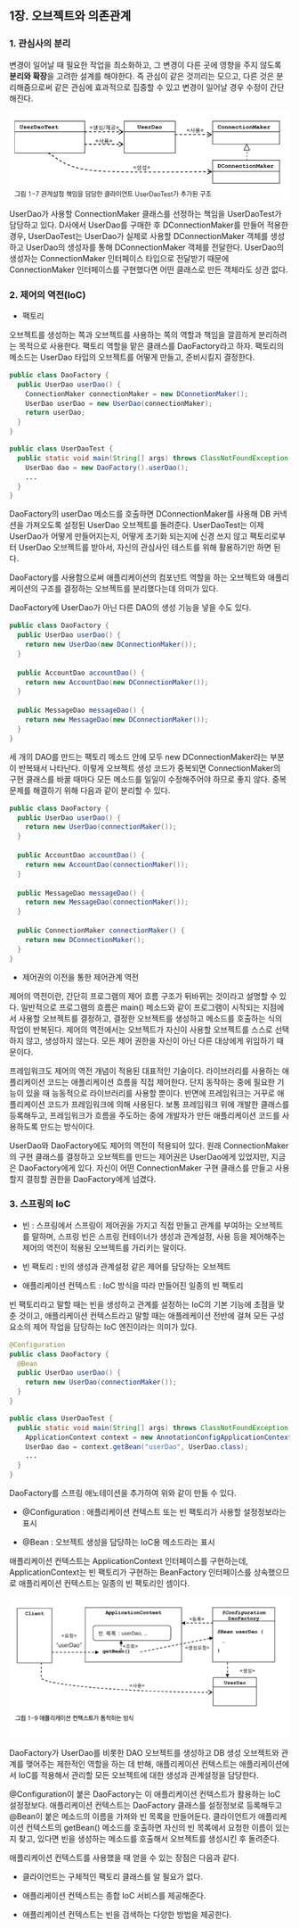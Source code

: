 ## **1장. 오브젝트와 의존관계**

### **1. 관심사의 분리**

변경이 일어날 때 필요한 작업을 최소화하고, 그 변경이 다른 곳에 영향을 주지 않도록 **분리와 확장**을 고려한 설계를 해야한다. 즉 관심이 같은 것끼리는 모으고, 다른 것은 분리해줌으로써 같은 관심에 효과적으로 집중할 수 있고 변경이 일어날 경우 수정이 간단해진다.

![img](https://github.com/dilmah0203/TIL/blob/main/Image/UserDaoTest.png)

UserDao가 사용할 ConnectionMaker 클래스를 선정하는 책임을 UserDaoTest가 담당하고 있다. D사에서 UserDao를 구매한 후 DConnectionMaker를 만들어 적용한 경우, UserDaoTest는 UserDao가 실제로 사용할 DConnectionMaker 객체를 생성하고 UserDao의 생성자를 통해 DConnectionMaker 객체를 전달한다. UserDao의 생성자는 ConnectionMaker 인터페이스 타입으로 전달받기 때문에 ConnectionMaker 인터페이스를 구현했다면 어떤 클래스로 만든 객체라도 상관 없다.


### **2. 제어의 역전(IoC)**

- 팩토리

오브젝트를 생성하는 쪽과 오브젝트를 사용하는 쪽의 역할과 책임을 깔끔하게 분리하려는 목적으로 사용한다. 팩토리 역할을 맡은 클래스를 DaoFactory라고 하자. 팩토리의 메소드는 UserDao 타입의 오브젝트를 어떻게 만들고, 준비시킬지 결정한다.

```java
public class DaoFactory {
  public UserDao userDao() {
    ConnectionMaker connectionMaker = new DConnetionMaker();
    UserDao userDao = new UserDao(connectionMaker);
    return userDao;
  }
}
```

```java
public class UserDaoTest {
  public static void main(String[] args) throws ClassNotFoundException, SQLException {
    UserDao dao = new DaoFactory().userDao();
    ...
  }
}

```

DaoFactory의 userDao 메소드를 호출하면 DConnectionMaker를 사용해 DB 커넥션을 가져오도록 설정된 UserDao 오브젝트를 돌려준다. UserDaoTest는 이제 UserDao가 어떻게 만들어지는지, 어떻게 초기화 되는지에 신경 쓰지 않고 팩토리로부터 UserDao 오브젝트를 받아서, 자신의 관심사인 테스트를 위해 활용하기만 하면 된다.

DaoFactory를 사용함으로써 애플리케이션의 컴포넌트 역할을 하는 오브젝트와 애플리케이션의 구조를 결정하는 오브젝트를 분리했다는데 의미가 있다.

DaoFactory에 UserDao가 아닌 다른 DAO의 생성 기능을 넣을 수도 있다.

```java
public class DaoFactory {
  public UserDao userDao() {
    return new UserDao(new DConnectionMaker());
  }

  public AccountDao accountDao() {
    return new AccountDao(new DConnectionMaker());
  }

  public MessageDao messageDao() {
    return new MessageDao(new DConnectionMaker());
  }
}
```

세 개의 DAO를 만드는 팩토리 메소드 안에 모두 new DConnectionMaker라는 부분이 반복돼서 나타난다. 이렇게 오브젝트 생성 코드가 중복되면 ConnectionMaker의 구현 클래스를 바꿀 때마다 모든 메소드를 일일이 수정해주어야 하므로 좋지 않다. 중복 문제를 해결하기 위해 다음과 같이 분리할 수 있다.

```java
public class DaoFactory {
  public UserDao userDao() {
    return new UserDao(connectionMaker());
  }

  public AccountDao accountDao() {
    return new AccountDao(connectionMaker());
  }

  public MessageDao messageDao() {
    return new MessageDao(connectionMaker());
  }

  public ConnectionMaker connectionMaker() {
    return new DConnectionMaker();
  }
}
```

- 제어권의 이전을 통한 제어관계 역전

제어의 역전이란, 간단히 프로그램의 제어 흐름 구조가 뒤바뀌는 것이라고 설명할 수 있다. 일반적으로 프로그램의 흐름은 main() 메소드와 같이 프로그램이 시작되는 지점에서 사용할 오브젝트를 결정하고, 결정한 오브젝트를 생성하고 메소드를 호출하는 식의 작업이 반복된다. 제어의 역전에서는 오브젝트가 자신이 사용할 오브젝트를 스스로 선택하지 않고, 생성하지 않는다. 모든 제어 권한을 자신이 아닌 다른 대상에게 위임하기 때문이다.

프레임워크도 제어의 역전 개념이 적용된 대표적인 기술이다. 라이브러리를 사용하는 애플리케이션 코드는 애플리케이션 흐름을 직접 제어한다. 단지 동작하는 중에 필요한 기능이 있을 때 능동적으로 라이브러리를 사용할 뿐이다. 반면에 프레임워크는 거꾸로 애플리케이션 코드가 프레임워크에 의해 사용된다. 보통 프레임워크 위에 개발한 클래스를 등록해두고, 프레임워크가 흐름을 주도하는 중에 개발자가 만든 애플리케이션 코드를 사용하도록 만드는 방식이다.

UserDao와 DaoFactory에도 제어의 역전이 적용되어 있다. 원래 ConnectionMaker의 구현 클래스를 결정하고 오브젝트를 만드는 제어권은 UserDao에게 있었지만, 지금은 DaoFactory에게 있다. 자신이 어떤 ConnectionMaker 구현 클래스를 만들고 사용할지 결정할 권한을 DaoFactory에게 넘겼다.

### **3. 스프링의 IoC**

- 빈 : 스프링에서 스프링이 제어권을 가지고 직접 만들고 관계를 부여하는 오브젝트를 말하며, 스프링 빈은 스프링 컨테이너가 생성과 관계설정, 사용 등을 제어해주는 제어의 역전이 적용된 오브젝트를 가리키는 말이다.

- 빈 팩토리 : 빈의 생성과 관계설정 같은 제어를 담당하는 오브젝트

- 애플리케이션 컨텍스트 : IoC 방식을 따라 만들어진 일종의 빈 팩토리

빈 팩토리라고 말할 때는 빈을 생성하고 관계를 설정하는 IoC의 기본 기능에 초점을 맞춘 것이고, 애플리케이션 컨텍스트라고 말할 때는 애플레케이션 전반에 걸쳐 모든 구성요소의 제어 작업을 담당하는 IoC 엔진이라는 의미가 있다.

```java
@Configuration
public class DaoFactory {
  @Bean
  public UserDao userDao() {
    return new UserDao(connectionMaker());
  }
}
```

```java
public class UserDaoTest {
  public static void main(String[] args) throws ClassNotFoundException, SQLException {
    ApplicationContext context = new AnnotationConfigApplicationContext(DaoFactory.class);
    UserDao dao = context.getBean("userDao", UserDao.class);
    ...
  }
}
```

DaoFactory를 스프링 애노테이션을 추가하여 위와 같이 만들 수 있다.

- @Configuration : 애플리케이션 컨텍스트 또는 빈 팩토리가 사용할 설정정보라는 표시

- @Bean : 오브젝트 생성을 담당하는 IoC용 메소드라는 표시

애플리케이션 컨텍스트는 ApplicationContext 인터페이스를 구현하는데, ApplicationContext는 빈 팩토리가 구현하는 BeanFactory 인터페이스를 상속했으므로 애플리케이션 컨텍스트는 일종의 빈 팩토리인 셈이다.

![img2](https://github.com/dilmah0203/TIL/blob/main/Image/ApplicationContext1.png)

DaoFactory가 UserDao를 비롯한 DAO 오브젝트를 생성하고 DB 생성 오브젝트와 관계를 맺어주는 제한적인 역할을 하는 데 반해, 애플리케이션 컨텍스트는 애플리케이션에서 IoC를 적용해서 관리할 모든 오브젝트에 대한 생성과 관계설정을 담당한다. 

@Configuration이 붙은 DaoFactory는 이 애플리케이션 컨텍스트가 활용하는 IoC 설정정보다. 애플리케이션 컨텍스트는 DaoFactory 클래스를 설정정보로 등록해두고 @Bean이 붙은 메소드의 이름을 가져와 빈 목록을 만들어둔다. 클라이언트가 애플리케이션 컨텍스트의 getBean() 메소드를 호출하면 자신의 빈 목록에서 요청한 이름이 있는지 찾고, 있다면 빈을 생성하는 메소드를 호출해서 오브젝트를 생성시킨 후 돌려준다.

애플리케이션 컨텍스트를 사용했을 때 얻을 수 있는 장점은 다음과 같다.

- 클라이언트는 구체적인 팩토리 클래스를 알 필요가 없다.

- 애플리케이션 컨텍스트는 종합 IoC 서비스를 제공해준다.

- 애플리케이션 컨텍스트는 빈을 검색하는 다양한 방법을 제공한다.
